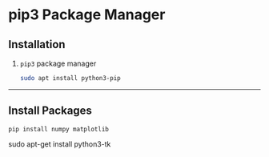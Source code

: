 # pip3 Package Manager

## Installation

1. `pip3` package manager 

    ```bash
    sudo apt install python3-pip
    ```

---

## Install Packages

```
pip install numpy matplotlib
```

sudo apt-get install python3-tk
